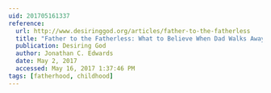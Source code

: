 ```yaml
---
uid: 201705161337
reference:
  url: http://www.desiringgod.org/articles/father-to-the-fatherless
  title: "Father to the Fatherless: What to Believe When Dad Walks Away"
  publication: Desiring God
  author: Jonathan C. Edwards
  date: May 2, 2017
  accessed: May 16, 2017 1:37:46 PM
tags: [fatherhood, childhood]
---
```

